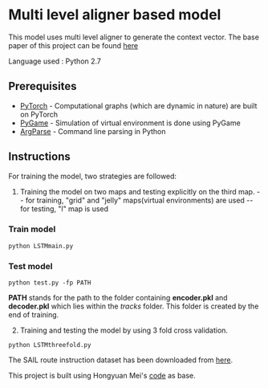 # Multi level aligner based model

This model uses multi level aligner to generate the context vector. The base paper of this project can be found [here](http://www.aaai.org/ocs/index.php/AAAI/AAAI16/paper/download/12522/12021)

Language used : Python 2.7

## Prerequisites

* [PyTorch](https://pytorch.org/) - Computational graphs (which are dynamic in nature) are built on PyTorch
* [PyGame](https://www.pygame.org/wiki/GettingStarted) - Simulation of virtual environment is done using PyGame
* [ArgParse](https://docs.python.org/2/howto/argparse.html) - Command line parsing in Python

## Instructions

For training the model, two strategies are followed:

1) Training the model on two maps and testing explicitly on the third map.
-- for training, "grid" and "jelly" maps(virtual environments) are used
-- for testing, "l" map is used 

### Train model
```
python LSTMmain.py 
```

### Test model

```
python test.py -fp PATH
```
**PATH** stands for the path to the folder containing **encoder.pkl** and **decoder.pkl** which lies within the _tracks_ folder. This folder is created by the end of training.

2) Training and testing the model by using 3 fold cross validation.
```
python LSTMthreefold.py
```

The SAIL route instruction dataset has been downloaded from [here](http://www.cs.utexas.edu/users/ml/clamp/navigation/).

This project is built using Hongyuan Mei's [code](https://github.com/HMEIatJHU/NeuralWalker) as base. 
